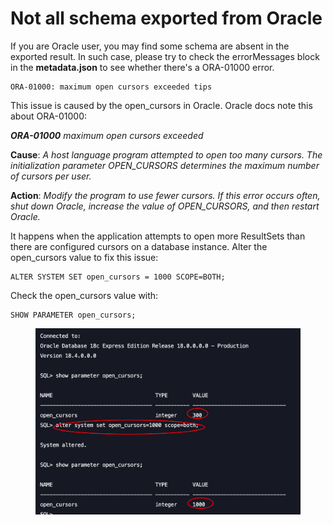 # Not all schema exported from Oracle

If you are Oracle user, you may find some schema are absent in the exported result. In such case, please try to check the errorMessages block in the **metadata.json** to see whether there's a ORA-01000 error.

```
ORA-01000: maximum open cursors exceeded tips
```

This issue is caused by the open\_cursors in Oracle. Oracle docs note this about ORA-01000:

_**ORA-01000** maximum open cursors exceeded_

**Cause**: _A host language program attempted to open too many cursors. The initialization parameter OPEN\_CURSORS determines the maximum number of cursors per user._

**Action**: _Modify the program to use fewer cursors. If this error occurs often, shut down Oracle, increase the value of OPEN\_CURSORS, and then restart Oracle._

It happens when the application attempts to open more ResultSets than there are configured cursors on a database instance. Alter the open\_cursors value to fix this issue:

```
ALTER SYSTEM SET open_cursors = 1000 SCOPE=BOTH;
```

Check the open\_cursors value with:

```
SHOW PARAMETER open_cursors;
```

<figure><img src="../../.gitbook/assets/43643327_8136809.png" alt=""><figcaption></figcaption></figure>
